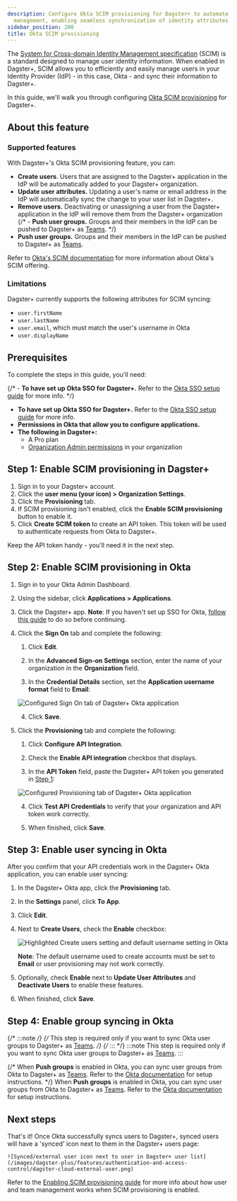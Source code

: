 ```yaml
---
description: Configure Okta SCIM provisioning for Dagster+ to automate user and group
  management, enabling seamless synchronization of identity attributes.
sidebar_position: 200
title: Okta SCIM provisioning
---
```

The [System for Cross-domain Identity Management specification](https://scim.cloud/) (SCIM) is a standard designed to manage user identity information. When enabled in Dagster+, SCIM allows you to efficiently and easily manage users in your Identity Provider (IdP) - in this case, Okta - and sync their information to Dagster+.

In this guide, we'll walk you through configuring [Okta SCIM provisioning](https://developer.okta.com/docs/concepts/scim/) for Dagster+.

## About this feature

<Tabs>
<TabItem value="Supported features">

### Supported features

With Dagster+'s Okta SCIM provisioning feature, you can:

- **Create users**. Users that are assigned to the Dagster+ application in the IdP will be automatically added to your Dagster+ organization.
- **Update user attributes.** Updating a user's name or email address in the IdP will automatically sync the change to your user list in Dagster+.
- **Remove users.** Deactivating or unassigning a user from the Dagster+ application in the IdP will remove them from the Dagster+ organization
  {/* - **Push user groups.** Groups and their members in the IdP can be pushed to Dagster+ as [Teams](/dagster-plus/account/managing-users/managing-teams). */}
- **Push user groups.** Groups and their members in the IdP can be pushed to Dagster+ as
  [Teams](/dagster-plus/features/authentication-and-access-control/rbac/teams).

Refer to [Okta's SCIM documentation](https://developer.okta.com/docs/concepts/scim/) for more information about Okta's SCIM offering.

</TabItem>
<TabItem value="Limitations">

### Limitations

Dagster+ currently supports the following attributes for SCIM syncing:

- `user.firstName`
- `user.lastName`
- `user.email`, which must match the user's username in Okta
- `user.displayName`

</TabItem>
</Tabs>

## Prerequisites

To complete the steps in this guide, you'll need:

{/* - **To have set up Okta SSO for Dagster+.** Refer to the [Okta SSO setup guide](/dagster-plus/account/authentication/okta/saml-sso) for more info. */}

- **To have set up Okta SSO for Dagster+.** Refer to the [Okta SSO setup guide](//dagster-plus/features/authentication-and-access-control/sso/okta-sso) for more info.
- **Permissions in Okta that allow you to configure applications.**
- **The following in Dagster+:**
  - A Pro plan
  - [Organization Admin permissions](/dagster-plus/features/authentication-and-access-control/rbac/user-roles-permissions) in your organization

## Step 1: Enable SCIM provisioning in Dagster+

1. Sign in to your Dagster+ account.
2. Click the **user menu (your icon) > Organization Settings**.
3. Click the **Provisioning** tab.
4. If SCIM provisioning isn't enabled, click the **Enable SCIM provisioning** button to enable it.
5. Click **Create SCIM token** to create an API token. This token will be used to authenticate requests from Okta to Dagster+.

Keep the API token handy - you'll need it in the next step.

## Step 2: Enable SCIM provisioning in Okta

1. Sign in to your Okta Admin Dashboard.

2. Using the sidebar, click **Applications > Applications**.

3. Click the Dagster+ app. **Note**: If you haven't set up SSO for Okta, [follow this guide](/dagster-plus/features/authentication-and-access-control/sso/okta-sso) to do so before continuing.

4. Click the **Sign On** tab and complete the following:

   1. Click **Edit**.

   2. In the **Advanced Sign-on Settings** section, enter the name of your organization in the **Organization** field.

   3. In the **Credential Details** section, set the **Application username format** field to **Email**:

   ![Configured Sign On tab of Dagster+ Okta application](/images/dagster-plus/features/authentication-and-access-control/okta/scim-sign-on-tab.png)

   4. Click **Save**.

5. Click the **Provisioning** tab and complete the following:

   1. Click **Configure API Integration**.

   2. Check the **Enable API integration** checkbox that displays.

   3. In the **API Token** field, paste the Dagster+ API token you generated in [Step 1](#step-1-enable-scim-provisioning-in-dagster):

   ![Configured Provisioning tab of Dagster+ Okta application](/images/dagster-plus/features/authentication-and-access-control/okta/provisioning-tab.png)

   4. Click **Test API Credentials** to verify that your organization and API token work correctly.

   5. When finished, click **Save**.

## Step 3: Enable user syncing in Okta

After you confirm that your API credentials work in the Dagster+ Okta application, you can enable user syncing:

1. In the Dagster+ Okta app, click the **Provisioning** tab.

2. In the **Settings** panel, click **To App**.

3. Click **Edit**.

4. Next to **Create Users**, check the **Enable** checkbox:

   ![Highlighted Create users setting and default username setting in Okta](/images/dagster-plus/features/authentication-and-access-control/okta/provisioning-to-app-create-users.png)

   **Note**: The default username used to create accounts must be set to **Email** or user provisioning may not work correctly.

5. Optionally, check **Enable** next to **Update User Attributes** and **Deactivate Users** to enable these features.

6. When finished, click **Save**.

## Step 4: Enable group syncing in Okta

{/* :::note */}
{/* This step is required only if you want to sync Okta user groups to Dagster+ as [Teams](/dagster-plus/account/managing-users/managing-teams). */}
{/* ::: */}
:::note
This step is required only if you want to sync Okta user groups to Dagster+ as [Teams](/dagster-plus/features/authentication-and-access-control/rbac/teams).
:::

{/* When **Push groups** is enabled in Okta, you can sync user groups from Okta to Dagster+ as [Teams](/dagster-plus/account/managing-users/managing-teams). Refer to the [Okta documentation](https://help.okta.com/oie/en-us/Content/Topics/users-groups-profiles/usgp-enable-group-push.htm) for setup instructions. */}
When **Push groups** is enabled in Okta, you can sync user groups from Okta to Dagster+ as [Teams](/dagster-plus/features/authentication-and-access-control/rbac/teams). Refer to the [Okta documentation](https://help.okta.com/oie/en-us/Content/Topics/users-groups-profiles/usgp-enable-group-push.htm) for setup instructions.

## Next steps

That's it! Once Okta successfully syncs users to Dagster+, synced users will have a 'synced' icon next to them in the Dagster+ users page:

    ![Synced/external user icon next to user in Dagster+ user list](/images/dagster-plus/features/authentication-and-access-control/dagster-cloud-external-user.png)

Refer to the [Enabling SCIM provisioning guide](/dagster-plus/features/authentication-and-access-control/scim/enabling-scim-provisioning) for more info about how user and team management works when SCIM provisioning is enabled.
